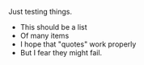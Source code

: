 Just testing things.

- This should be a list
- Of many items
- I hope that "quotes" work properly
- But I fear they might fail.

